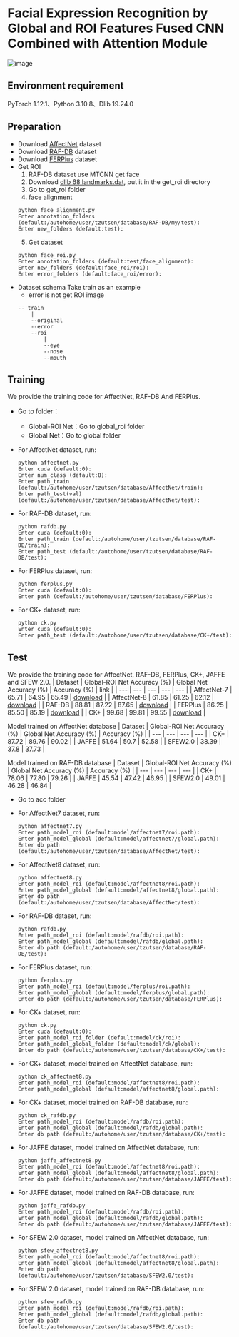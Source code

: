 # Facial Expression Recognition by Global and ROI Features Fused CNN Combined with Attention Module

![image](https://github.com/tzu-tsen/code/assets/141349020/0c41c923-963e-4100-b6cc-6e6c354ef77e)

## Environment requirement
PyTorch 1.12.1、Python 3.10.8、Dlib 19.24.0

## Preparation
* Download [AffectNet](http://mohammadmahoor.com/affectnet/) dataset
* Download [RAF-DB](http://www.whdeng.cn/raf/model1.html) dataset
* Download [FERPlus](https://github.com/Microsoft/FERPlus) dataset
* Get ROI
  1. RAF-DB dataset use MTCNN get face
  2. Download [dlib 68 landmarks.dat](https://drive.google.com/file/d/1r-iq7F3u0VCQIedr43TD8iADF9UAxjTT/view?usp=drive_link), put it in the get_roi directory
  3. Go to get_roi folder
  4. face alignment
    ```
    python face_alignment.py 
    Enter annotation_folders (default:/autohome/user/tzutsen/database/RAF-DB/my/test): 
    Enter new_folders (default:test):
    ```
  5. Get dataset
    ```
    python face_roi.py 
    Enter annotation_folders (default:test/face_alignment): 
    Enter new_folders (default:face_roi/roi): 
    Enter error_folders (default:face_roi/error):
    ```
* Dataset schema
    Take train as an example
    * error is not get ROI image
    ```
    -- train
        |
        --original
        --error
        --roi
            |
            --eye
            --nose
            --mouth 
    ```

## Training
We provide the training code for AffectNet, RAF-DB And FERPlus.

* Go to folder：
    * Global-ROI Net：Go to global_roi folder
    * Global Net：Go to global folder

* For AffectNet dataset, run:
    ```
    python affectnet.py 
    Enter cuda (default:0): 
    Enter num_class (default:8): 
    Enter path_train (default:/autohome/user/tzutsen/database/AffectNet/train): 
    Enter path_test(val) (default:/autohome/user/tzutsen/database/AffectNet/test):
    ```

* For RAF-DB dataset, run:
    ```
    python rafdb.py
    Enter cuda (default:0): 
    Enter path_train (default:/autohome/user/tzutsen/database/RAF-DB/train): 
    Enter path_test (default:/autohome/user/tzutsen/database/RAF-DB/test): 
    ```

* For FERPlus dataset, run:
    ```
    python ferplus.py 
    Enter cuda (default:0): 
    Enter path (default:/autohome/user/tzutsen/database/FERPlus): 
    ```

* For CK+ dataset, run:
    ```
    python ck.py 
    Enter cuda (default:0): 
    Enter path_test (default:/autohome/user/tzutsen/database/CK+/test):
    ```
    	
## Test
We provide the training code for AffectNet, RAF-DB, FERPlus, CK+, JAFFE and SFEW 2.0.
| Dataset   | Global-ROI Net Accuracy (%)	| Global Net Accuracy (%) |	Accuracy (%)	| link |
| --- | --- | --- | --- | --- |
| AffectNet-7   | 65.71	| 64.95	| 65.49	| [download](https://drive.google.com/drive/folders/1bzdB46-KbbzEFQWyqQAcGh7a7RMq_zfd?usp=sharing) |
| AffectNet-8   | 61.85	| 61.25	| 62.12	| [download](https://drive.google.com/drive/folders/1Y1aDynHIoF60qIwmIvkqrepON-CctJNy?usp=sharing) |
| RAF-DB        | 88.81	| 87.22	| 87.65	| [download](https://drive.google.com/drive/folders/1a_MaEgAp4WjAbnrAx5pHFq2ckShj7ldp?usp=sharing) |
| FERPlus       | 86.25	| 85.50	| 85.19	| [download](https://drive.google.com/drive/folders/1oT66YrNeevVqzaFdmXXdeZYLLS0YPq_9?usp=sharing) |
| CK+           | 99.68	| 99.81	| 99.55	| [download](https://drive.google.com/drive/folders/1MDzkws9jk20FUBPZDZ2V0ux1lzaF34d8?usp=sharing) |

Model trained on AffectNet database
| Dataset |	Global-ROI Net Accuracy (%) |	Global Net Accuracy (%) |	Accuracy (%) |
| --- | --- | --- | --- |
| CK+     |	87.72 |	89.76   |   90.02   |
| JAFFE   |	51.64 |	50.7    |	52.58   |
| SFEW2.0 |	38.39 |	37.8    |	37.73   |

Model trained on RAF-DB database
| Dataset |	Global-ROI Net Accuracy (%) |	Global Net Accuracy (%) |	Accuracy (%) |
| --- | --- | --- | --- |
| CK+     | 78.06	| 77.80	| 79.26 | 
| JAFFE	  | 45.54	| 47.42	| 46.95 |
| SFEW2.0	| 49.01	| 46.28	| 46.84 | 


* Go to acc folder

* For AffectNet7 dataset, run:
    ```
    python affectnet7.py 
    Enter path_model_roi (default:model/affectnet7/roi.path): 
    Enter path_model_global (default:model/affectnet7/global.path): 
    Enter db path (default:/autohome/user/tzutsen/database/AffectNet/test): 
    ```

* For AffectNet8 dataset, run:
    ```
    python affectnet8.py 
    Enter path_model_roi (default:model/affectnet8/roi.path): 
    Enter path_model_global (default:model/affectnet8/global.path): 
    Enter db path (default:/autohome/user/tzutsen/database/AffectNet/test): 
    ```

* For RAF-DB dataset, run:
    ```
    python rafdb.py 
    Enter path_model_roi (default:model/rafdb/roi.path): 
    Enter path_model_global (default:model/rafdb/global.path): 
    Enter db path (default:/autohome/user/tzutsen/database/RAF-DB/test): 
    ```

* For FERPlus dataset, run:
    ```
    python ferplus.py 
    Enter path_model_roi (default:model/ferplus/roi.path): 
    Enter path_model_global (default:model/ferplus/global.path): 
    Enter db path (default:/autohome/user/tzutsen/database/FERPlus): 
    ```

* For CK+ dataset, run:
    ```
    python ck.py
    Enter cuda (default:0): 
    Enter path_model_roi_folder (default:model/ck/roi): 
    Enter path_model_global_folder (default:model/ck/global): 
    Enter db path (default:/autohome/user/tzutsen/database/CK+/test):     
    ```

* For CK+ dataset, model trained on AffectNet database, run:
    ```
    python ck_affectnet8.py 
    Enter path_model_roi (default:model/affectnet8/roi.path): 
    Enter path_model_global (default:model/affectnet8/global.path): 
    ```

* For CK+ dataset, model trained on RAF-DB database, run:
    ```
    python ck_rafdb.py 
    Enter path_model_roi (default:model/rafdb/roi.path): 
    Enter path_model_global (default:model/rafdb/global.path): 
    Enter db path (default:/autohome/user/tzutsen/database/CK+/test): 
    ```

* For JAFFE dataset, model trained on AffectNet database, run:
    ```
    python jaffe_affectnet8.py 
    Enter path_model_roi (default:model/affectnet8/roi.path): 
    Enter path_model_global (default:model/affectnet8/global.path): 
    Enter db path (default:/autohome/user/tzutsen/database/JAFFE/test):
    ```

* For JAFFE dataset, model trained on RAF-DB database, run:
    ```
    python jaffe_rafdb.py 
    Enter path_model_roi (default:model/rafdb/roi.path): 
    Enter path_model_global (default:model/rafdb/global.path): 
    Enter db path (default:/autohome/user/tzutsen/database/JAFFE/test): 
    ```

* For SFEW 2.0 dataset, model trained on AffectNet database, run:
    ```
    python sfew_affectnet8.py 
    Enter path_model_roi (default:model/affectnet8/roi.path): 
    Enter path_model_global (default:model/affectnet8/global.path): 
    Enter db path (default:/autohome/user/tzutsen/database/SFEW2.0/test):
    ```

* For SFEW 2.0 dataset, model trained on RAF-DB database, run:
    ```
    python sfew_rafdb.py 
    Enter path_model_roi (default:model/rafdb/roi.path): 
    Enter path_model_global (default:model/rafdb/global.path): 
    Enter db path (default:/autohome/user/tzutsen/database/SFEW2.0/test):
    ``` 
